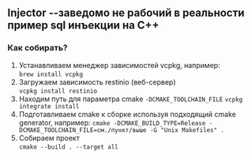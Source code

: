 ## Injector --заведомо не рабочий в реальности пример sql инъекции на C++ 

### Как собирать?
1. Устанавливаем менеджер зависимостей vcpkg, например:  
   ```brew install vcpkg```
1. Загружаем зависимость restinio (веб-сервер)  
   ```vcpkg install restinio```
1. Находим путь для параметра cmake `-DCMAKE_TOOLCHAIN_FILE`
   ```vcpkg integrate install```
1. Подготавливаем cmake к сборке используя подходящий cmake generator, например:
   ```cmake -DCMAKE_BUILD_TYPE=Release -DCMAKE_TOOLCHAIN_FILE=см./пункт/выше -G "Unix Makefiles" .```
1. Собираем проект  
   ```cmake --build . --target all```
